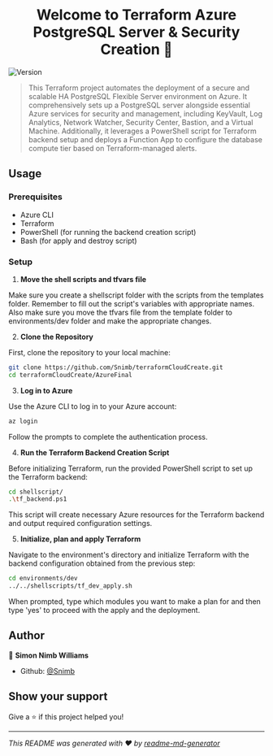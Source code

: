 <h1 align="center">Welcome to Terraform Azure PostgreSQL Server & Security Creation 👋</h1>
<p>
  <img alt="Version" src="https://img.shields.io/badge/version-1.0.0-blue.svg?cacheSeconds=2592000" />
</p>

> This Terraform project automates the deployment of a secure and scalable HA PostgreSQL Flexible Server environment on Azure. It comprehensively sets up a PostgreSQL server alongside essential Azure services for security and management, including KeyVault, Log Analytics, Network Watcher, Security Center, Bastion, and a Virtual Machine. Additionally, it leverages a PowerShell script for Terraform backend setup and deploys a Function App to configure the database compute tier based on Terraform-managed alerts.

## Usage

### Prerequisites

- Azure CLI
- Terraform
- PowerShell (for running the backend creation script)
- Bash (for apply and destroy script)

### Setup

1. **Move the shell scripts and tfvars file**

Make sure you create a shellscript folder with the scripts from the templates folder. Remember to fill out the script's variables with appropriate names.
Also make sure you move the tfvars file from the template folder to environments/dev folder and make the appropriate changes. 


2. **Clone the Repository**

First, clone the repository to your local machine:
```sh 
git clone https://github.com/Snimb/terraformCloudCreate.git
cd terraformCloudCreate/AzureFinal
```


3. **Log in to Azure**

Use the Azure CLI to log in to your Azure account:
```sh
az login
```
Follow the prompts to complete the authentication process.


4. **Run the Terraform Backend Creation Script**

Before initializing Terraform, run the provided PowerShell script to set up the Terraform backend:
```sh
cd shellscript/
.\tf_backend.ps1
```
This script will create necessary Azure resources for the Terraform backend and output required configuration settings.


5. **Initialize, plan and apply Terraform**

Navigate to the environment's directory and initialize Terraform with the backend configuration obtained from the previous step:
```sh
cd environments/dev
../../shellscripts/tf_dev_apply.sh
```
When prompted, type which modules you want to make a plan for and then type 'yes' to proceed with the apply and the deployment.


## Author

👤 **Simon Nimb Williams**

* Github: [@Snimb](https://github.com/Snimb)

## Show your support

Give a ⭐️ if this project helped you!

***
_This README was generated with ❤️ by [readme-md-generator](https://github.com/kefranabg/readme-md-generator)_